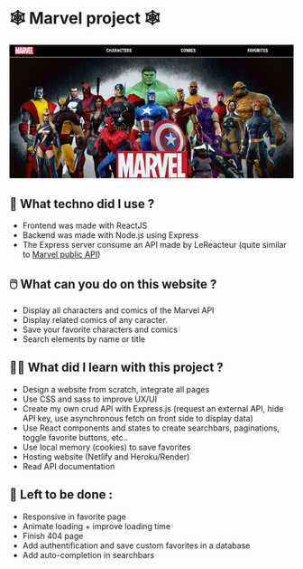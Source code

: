 # 🕸️ Marvel project 🕸️

[![homepage of Marvel website](https://github.com/Pops47/marvel-frontend/blob/main/src/assets/images/marvel-readme.png 'Go to Marvel website')](https://marvel-technical-test.netlify.app/)

## 🧰 What techno did I use ?

- Frontend was made with ReactJS
- Backend was made with Node.js using Express
- The Express server consume an API made by LeReacteur (quite similar to [Marvel public API](https://developer.marvel.com/))

## 🖱️ What can you do on this website ?

- Display all characters and comics of the Marvel API
- Display related comics of any caracter.
- Save your favorite characters and comics
- Search elements by name or title

## 👩‍💻 What did I learn with this project ?

- Design a website from scratch, integrate all pages
- Use CSS and sass to improve UX/UI
- Create my own crud API with Express.js (request an external API, hide API key, use asynchronous fetch on front side to display data)
- Use React components and states to create searchbars, paginations, toggle favorite buttons, etc..
- Use local memory (cookies) to save favorites
- Hosting website (Netlify and Heroku/Render)
- Read API documentation

## 🚀 Left to be done :

- Responsive in favorite page
- Animate loading + improve loading time
- Finish 404 page
- Add authentification and save custom favorites in a database
- Add auto-completion in searchbars
